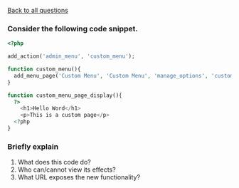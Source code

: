 [Back to all questions](/)

### Consider the following code snippet. 

```php
<?php

add_action('admin_menu', 'custom_menu');

function custom_menu(){
  add_menu_page('Custom Menu', 'Custom Menu', 'manage_options', 'custom-menu-slug', 'custom_menu_page_display');
}

function custom_menu_page_display(){
  ?>
    <h1>Hello Word</h1>
    <p>This is a custom page</p>
  <?php
}
```

### Briefly explain

1. What does this code do?
1. Who can/cannot view its effects?
1. What URL exposes the new functionality?
